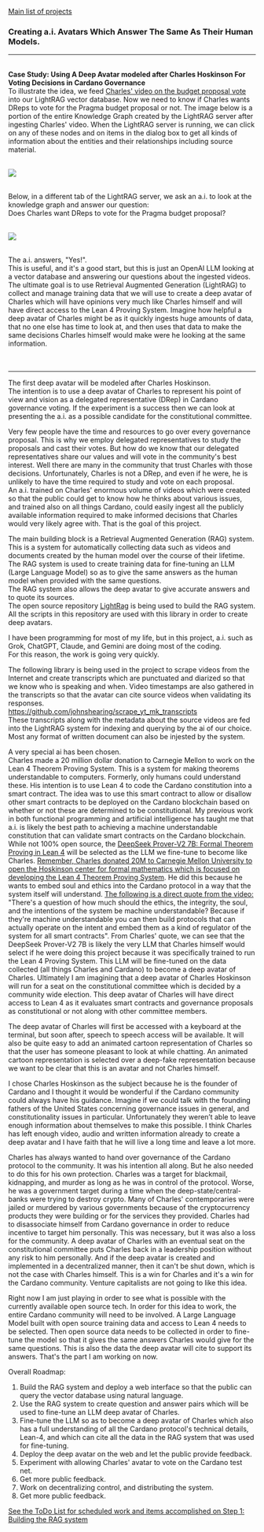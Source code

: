 <a href="https://johnshearing.github.io/">Main list of projects</a>  

### Creating a.i. Avatars Which Answer The Same As Their Human Models.  

---

<br>    
<b>  
Case Study: Using A Deep Avatar modeled after Charles Hoskinson For Voting Decisions in Cardano Governance<br>
</b>  
To illustrate the idea, we feed <a href="https://www.youtube.com/live/_BGKIwReb0o?si=NM88Zm4vJdW146fO">Charles' video on the budget proposal vote</a> into our LightRAG vector database. Now we need to know if Charles wants DReps to vote for the Pragma budget proposal or not. The image below is a portion of the entire Knowledge Graph created by the LightRAG server after ingesting Charles' video. When the LightRAG server is running, we can click on any of these nodes and on items in the dialog box to get all kinds of information about the entities and their relationships including source material.<br>
<br>
<p>
<img src="/_images/c_graph.jpg">
</p>
<br>
Below, in a different tab of the LightRAG server, we ask an a.i. to look at the knowledge graph and answer our question:<br>
Does Charles want DReps to vote for the Pragma budget proposal?<br>
<br>
<p>
<img src="/_images/vote.jpg"><br>
</p>
<br>
The a.i. answers, "Yes!".<br>
This is useful, and it's a good start, but this is just an OpenAI LLM looking at a vector database and answering our questions about the ingested videos. The ultimate goal is to use Retrieval Augmented Generation (LightRAG) to collect and manage training data that we will use to create a deep avatar of Charles which will have opinions very much like Charles himself and will have direct access to the Lean 4 Proving System. Imagine how helpful a deep avatar of Charles might be as it quickly ingests huge amounts of data, that no one else has time to look at, and then uses that data to make the same decisions Charles himself would make were he looking at the same information.<br>
<br>  
<br>  

--- 

The first deep avatar will be modeled after Charles Hoskinson.  
The intention is to use a deep avatar of Charles to represent his point of view and vision as a delegated representative (DRep) in Cardano governance voting. If the experiment is a success then we can look at presenting the a.i. as a possible candidate for the constitutional committee.  

Very few people have the time and resources to go over every governance proposal. This is why we employ delegated representatives to study the proposals and cast their votes. But how do we know that our delegated representatives share our values and will vote in the community's best interest. Well there are many in the community that trust Charles with those decisions. Unfortunately, Charles is not a DRep, and even if he were, he is unlikely to have the time required to study and vote on each proposal.  
An a.i. trained on Charles' enormous volume of videos which were created so that the public could get to know how he thinks about various issues, and trained also on all things Cardano, could easily ingest all the publicly available information required to make informed decisions that Charles would very likely agree with. That is the goal of this project.  

The main building block is a Retrieval Augmented Generation (RAG) system.  
This is a system for automatically collecting data such as videos and documents created by the human model over the course of their lifetime.  
The RAG system is used to create training data for fine-tuning an LLM (Large Language Model) so as to give the same answers as the human model when provided with the same questions.  
The RAG system also allows the deep avatar to give accurate answers and to quote its sources.  
The open source repository [LightRag](https://github.com/HKUDS/LightRAG) is being used to build the RAG system.  
All the scripts in this repository are used with this library in order to create deep avatars.  

I have been programming for most of my life, but in this project, a.i. such as Grok, ChatGPT, Claude, and Gemini are doing most of the coding.  
For this reason, the work is going very quickly.  
  
The following library is being used in the project to scrape videos from the Internet and create transcripts which are punctuated and diarized so that we know who is speaking and when. Video timestamps are also gathered in the transcripts so that the avatar can cite source videos when validating its responses.  
https://github.com/johnshearing/scrape_yt_mk_transcripts  
These transcripts along with the metadata about the source videos are fed into the LightRAG system for indexing and querying by the ai of our choice. Most any format of written document can also be injested by the system.  

A very special ai has been chosen.  
Charles made a 20 million dollar donation to Carnegie Mellon to work on the Lean 4 Theorem Proving System. This is a system for making theorems understandable to computers. Formerly, only humans could understand these. His intention is to use Lean 4 to code the Cardano constitution into a smart contract. The idea was to use this smart contract to allow or disallow other smart contracts to be deployed on the Cardano blockchain based on whether or not these are determined to be constitutional. My previous work in both functional programming and artificial intelligence has taught me that a.i. is likely the best path to achieving a machine understandable constitution that can validate smart contracts on the Cardano blockchain. While not 100% open source, the [DeepSeek Prover-V2 7B: Formal Theorem Proving in Lean 4](https://youtu.be/Y-bsdjB21DI?si=F_IE_eNrnWjpMoDZ) will be selected as the LLM we fine-tune to become like Charles. [Remember, Charles donated 20M to Carnegie Mellon University to open the Hoskinson center for formal mathematics which is focused on developing the Lean 4 Theorem Proving System](https://youtu.be/gCLJOrJFLZQ?si=KDRdKWIFGNrXlZFF&t=258). He did this because he wants to embed soul and ethics into the Cardano protocol in a way that the system itself will understand. [The following is a direct quote from the video:](https://www.youtube.com/watch?v=H9wAyW_EcDA&t=1462s) "There's a question of how much should the ethics, the integrity, the soul, and the intentions of the system be machine understandable? Because if they're machine understandable you can then build protocols that can actually operate on the intent and embed them as a kind of regulator of the system for all smart contracts". From Charles' quote, we can see that the DeepSeek Prover-V2 7B is likely the very LLM that Charles himself would select if he were doing this project because it was specifically trained to run the Lean 4 Proving System. This LLM will be fine-tuned on the data collected (all things Charles and Cardano) to become a deep avatar of Charles. Ultimately I am imagining that a deep avatar of Charles Hoskinson will run for a seat on the constitutional committee which is decided by a community wide election. This deep avatar of Charles will have direct access to Lean 4 as it evaluates smart contracts and governance proposals as constitutional or not along with other committee members.  
 
The deep avatar of Charles will first be accessed with a keyboard at the terminal, but soon after, speech to speech access will be available. It will also be quite easy to add an animated cartoon representation of Charles so that the user has someone pleasant to look at while chatting. An animated cartoon representation is selected over a deep-fake representation because we want to be clear that this is an avatar and not Charles himself.  

I chose Charles Hoskinson as the subject because he is the founder of Cardano and I thought it would be wonderful if the Cardano community could always have his guidance. Imagine if we could talk with the founding fathers of the United States concerning governance issues in general, and constitutionality issues in particular. Unfortunately they weren’t able to leave enough information about themselves to make this possible. I think Charles has left enough video, audio and written information already to create a deep avatar and I have faith that he will live a long time and leave a lot more.   

Charles has always wanted to hand over governance of the Cardano protocol to the community. It was his intention all along. But he also needed to do this for his own protection. Charles was a target for blackmail, kidnapping, and murder as long as he was in control of the protocol. Worse, he was a government target during a time when the deep-state/central-banks were trying to destroy crypto. Many of Charles' contemporaries were jailed or murdered by various governments because of the cryptocurrency products they were building or for the services they provided. Charles had to disassociate himself from Cardano governance in order to reduce incentive to target him personally. This was necessary, but it was also a loss for the community. A deep avatar of Charles with an eventual seat on the constitutional committee puts Charles back in a leadership position without any risk to him personally. And if the deep avatar is created and implemented in a decentralized manner, then it can't be shut down, which is not the case with Charles himself. This is a win for Charles and it's a win for the Cardano community. Venture capitalists are not going to like this idea.  

Right now I am just playing in order to see what is possible with the currently available open source tech. In order for this idea to work, the entire Cardano community will need to be involved. A Large Language Model built with open source training data and access to Lean 4 needs to be selected. Then open source data needs to be collected in order to fine-tune the model so that it gives the same answers Charles would give for the same questions. This is also the data the deep avatar will cite to support its answers. That's the part I am working on now.  

Overall Roadmap:
1. Build the RAG system and deploy a web interface so that the public can query the vector database using natural language.  
2. Use the RAG system to create question and answer pairs which will be used to fine-tune an LLM deep avatar of Charles.  
3. Fine-tune the LLM so as to become a deep avatar of Charles which also has a full understanding of all the Cardano protocol's technical details, Lean-4, and which can cite all the data in the RAG system that was used for fine-tuning.  
4. Deploy the deep avatar on the web and let the public provide feedback.  
5. Experiment with allowing Charles' avatar to vote on the Cardano test net.
6. Get more public feedback.
7. Work on decentralizing control, and distributing the system.
8. Get more public feedback.

[See the ToDo List for scheduled work and items accomplished on Step 1: Building the RAG system](https://github.com/johnshearing/deep_avatar/blob/main/ToDo.md)
